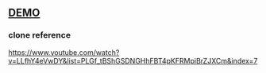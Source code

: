 ## [DEMO](https://ihohyeon.github.io/interactive-practice/Canvas-Tutorial/waves)

### clone reference

https://www.youtube.com/watch?v=LLfhY4eVwDY&list=PLGf_tBShGSDNGHhFBT4pKFRMpiBrZJXCm&index=7
